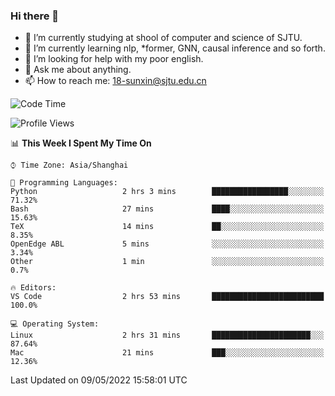 ### Hi there 👋

<!--
**sunxin000/sunxin000** is a ✨ _special_ ✨ repository because its `README.md` (this file) appears on your GitHub profile.

Here are some ideas to get you started:

- 🔭 I’m currently working on ...
- 🌱 I’m currently learning ...
- 👯 I’m looking to collaborate on ...
- 🤔 I’m looking for help with ...
- 💬 Ask me about ...
- 📫 How to reach me: ...
- 😄 Pronouns: ...
- ⚡ Fun fact: ...
-->
- 🏫 I’m currently studying at shool of computer and science of SJTU.
- 🌱 I’m currently learning nlp, \*former, GNN, causal inference and so forth.
- 🤔 I’m looking for help with my poor english.
- 💬 Ask me about anything.
- 📫 How to reach me: 18-sunxin@sjtu.edu.cn
<!--START_SECTION:waka-->
![Code Time](http://img.shields.io/badge/Code%20Time-185%20hrs%2049%20mins-blue)

![Profile Views](http://img.shields.io/badge/Profile%20Views-3-blue)

📊 **This Week I Spent My Time On** 

```text
⌚︎ Time Zone: Asia/Shanghai

💬 Programming Languages: 
Python                   2 hrs 3 mins        █████████████████░░░░░░░░   71.32% 
Bash                     27 mins             ████░░░░░░░░░░░░░░░░░░░░░   15.63% 
TeX                      14 mins             ██░░░░░░░░░░░░░░░░░░░░░░░   8.35% 
OpenEdge ABL             5 mins              ░░░░░░░░░░░░░░░░░░░░░░░░░   3.34% 
Other                    1 min               ░░░░░░░░░░░░░░░░░░░░░░░░░   0.7%

🔥 Editors: 
VS Code                  2 hrs 53 mins       █████████████████████████   100.0%

💻 Operating System: 
Linux                    2 hrs 31 mins       ██████████████████████░░░   87.64% 
Mac                      21 mins             ███░░░░░░░░░░░░░░░░░░░░░░   12.36%

```


 Last Updated on 09/05/2022 15:58:01 UTC
<!--END_SECTION:waka-->
